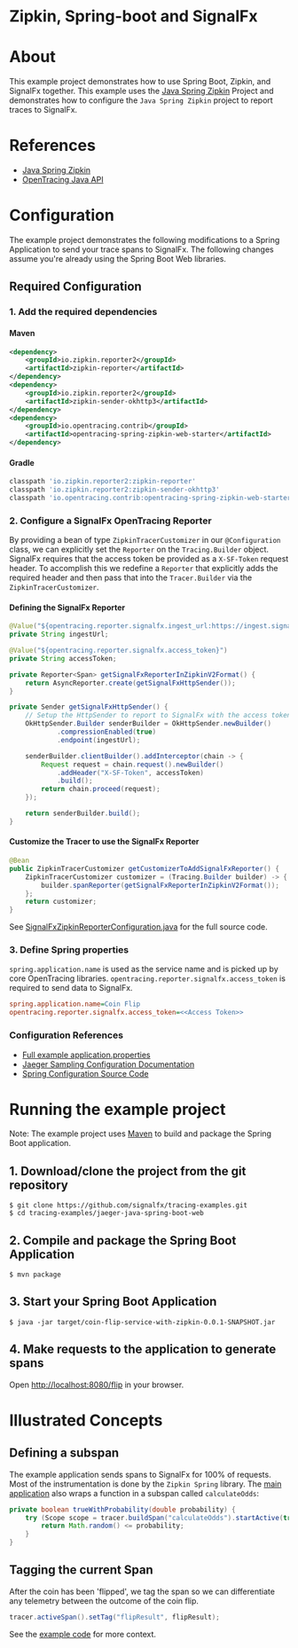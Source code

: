 # Zipkin, Spring-boot and SignalFx

# About

This example project demonstrates how to use Spring Boot, Zipkin, and SignalFx
together. This example uses the [Java Spring
Zipkin](https://github.com/opentracing-contrib/java-spring-zipkin) Project and
demonstrates how to configure the `Java Spring Zipkin` project to report traces
to SignalFx.

# References

- [Java Spring Zipkin](https://github.com/opentracing-contrib/java-spring-zipkin)
- [OpenTracing Java API](https://github.com/opentracing/opentracing-java)

# Configuration

The example project demonstrates the following modifications to a Spring
Application to send your trace spans to SignalFx. The following changes assume
you're already using the Spring Boot Web libraries.

## Required Configuration

### 1. Add the required dependencies

#### Maven

```xml
<dependency>
    <groupId>io.zipkin.reporter2</groupId>
    <artifactId>zipkin-reporter</artifactId>
</dependency>
<dependency>
    <groupId>io.zipkin.reporter2</groupId>
    <artifactId>zipkin-sender-okhttp3</artifactId>
</dependency>
<dependency>
    <groupId>io.opentracing.contrib</groupId>
    <artifactId>opentracing-spring-zipkin-web-starter</artifactId>
</dependency>
```

#### Gradle

```gradle
classpath 'io.zipkin.reporter2:zipkin-reporter'
classpath 'io.zipkin.reporter2:zipkin-sender-okhttp3'
classpath 'io.opentracing.contrib:opentracing-spring-zipkin-web-starter'
```

### 2. Configure a SignalFx OpenTracing Reporter

By providing a bean of type `ZipkinTracerCustomizer` in our `@Configuration`
class, we can explicitly set the `Reporter` on the `Tracing.Builder` object.
SignalFx requires that the access token be provided as a `X-SF-Token` request
header.  To accomplish this we redefine a `Reporter` that explicitly adds the
required header and then pass that into the `Tracer.Builder` via the
`ZipkinTracerCustomizer`.

#### Defining the SignalFx Reporter

```java
@Value("${opentracing.reporter.signalfx.ingest_url:https://ingest.signalfx.com/v1/trace}")
private String ingestUrl;

@Value("${opentracing.reporter.signalfx.access_token}")
private String accessToken;

private Reporter<Span> getSignalFxReporterInZipkinV2Format() {
    return AsyncReporter.create(getSignalFxHttpSender());
}

private Sender getSignalFxHttpSender() {
    // Setup the HttpSender to report to SignalFx with the access token
    OkHttpSender.Builder senderBuilder = OkHttpSender.newBuilder()
            .compressionEnabled(true)
            .endpoint(ingestUrl);

    senderBuilder.clientBuilder().addInterceptor(chain -> {
        Request request = chain.request().newBuilder()
            .addHeader("X-SF-Token", accessToken)
            .build();
        return chain.proceed(request);
    });

    return senderBuilder.build();
}
```

#### Customize the Tracer to use the SignalFx Reporter

```java
@Bean
public ZipkinTracerCustomizer getCustomizerToAddSignalFxReporter() {
    ZipkinTracerCustomizer customizer = (Tracing.Builder builder) -> {
        builder.spanReporter(getSignalFxReporterInZipkinV2Format());
    };
    return customizer;
}
```

See [SignalFxZipkinReporterConfiguration.java](./src/main/java/com/signalfx/tracing/examples/SignalFxZipkinReporterConfiguration.java)
for the full source code.

### 3. Define Spring properties

`spring.application.name` is used as the service name and is picked up by core
OpenTracing libraries. `opentracing.reporter.signalfx.access_token` is required
to send data to SignalFx.

```ini
spring.application.name=Coin Flip
opentracing.reporter.signalfx.access_token=<<Access Token>>
```

### Configuration References

- [Full example application.properties](./src/main/resources/application.properties)
- [Jaeger Sampling Configuration Documentation](https://www.jaegertracing.io/docs/sampling/#client-sampling-configuration)
- [Spring Configuration Source Code](https://github.com/opentracing-contrib/java-spring-jaeger/blob/master/opentracing-spring-jaeger-starter/src/main/java/io/opentracing/contrib/java/spring/jaeger/starter/JaegerConfigurationProperties.java)

# Running the example project

Note: The example project uses [Maven](https://maven.apache.org) to build and
package the Spring Boot application.

## 1. Download/clone the project from the git repository

```
$ git clone https://github.com/signalfx/tracing-examples.git
$ cd tracing-examples/jaeger-java-spring-boot-web
```

## 2. Compile and package the Spring Boot Application

```
$ mvn package
```

## 3. Start your Spring Boot Application

```
$ java -jar target/coin-flip-service-with-zipkin-0.0.1-SNAPSHOT.jar
```

## 4. Make requests to the application to generate spans

Open <http://localhost:8080/flip> in your browser.

# Illustrated Concepts

## Defining a subspan

The example application sends spans to SignalFx for 100% of requests. Most of
the instrumentation is done by the `Zipkin Spring` library.  The [main
application](./src/main/java/com/signalfx/tracing/examples/Application.java#L41)
also wraps a function in a subspan called `calculateOdds`:

```java
private boolean trueWithProbability(double probability) {
    try (Scope scope = tracer.buildSpan("calculateOdds").startActive(true)) {
        return Math.random() <= probability;
    }
}
```

## Tagging the current Span

After the coin has been 'flipped', we tag the span so we can differentiate any
telemetry between the outcome of the coin flip.

```java
tracer.activeSpan().setTag("flipResult", flipResult);
```

See the [example code](./src/main/java/com/signalfx/tracing/examples/Application.java#L29)
for more context.
